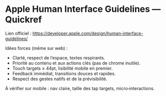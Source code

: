 # Apple Human Interface Guidelines — Quickref
Lien officiel : https://developer.apple.com/design/human-interface-guidelines/

Idées forces (même sur web) :
- Clarté, respect de l’espace, textes respirants.
- Priorité au contenu et aux actions clés (pas de chrome inutile).
- Touch targets ≥ 44pt, lisibilité mobile en premier.
- Feedback immédiat, transitions douces et rapides.
- Respect des gestes natifs et de la prévisibilité.

À vérifier sur mobile : nav claire, taille des tap targets, micro‑interactions.

